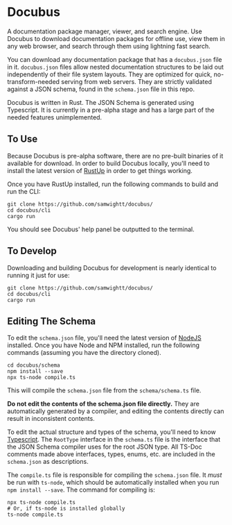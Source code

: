 # Docubus

A documentation package manager, viewer, and search engine. Use Docubus to download documentation packages for offline use, view them in any web browser, and search through them using lightning fast search.

You can download any documentation package that has a `docubus.json` file in it. `docubus.json` files allow nested documentation structures to be laid out independently of their file system layouts. They are optimized for quick, no-transform-needed serving from web servers. They are strictly validated against a JSON schema, found in the `schema.json` file in this repo.

Docubus is written in Rust. The JSON Schema is generated using Typescript. It is currently in a pre-alpha stage and has a large part of the needed features unimplemented.

## To Use

Because Docubus is pre-alpha software, there are no pre-built binaries of it available for download. In order to build Docubus locally, you'll need to install the latest version of [RustUp](https://rustup.rs/) in order to get things working. 

Once you have RustUp installed, run the following commands to build and run the CLI:

```
git clone https://github.com/samwightt/docubus/
cd docubus/cli
cargo run
```

You should see Docubus' help panel be outputted to the terminal.

## To Develop

Downloading and building Docubus for development is nearly identical to running it just for use:

```
git clone https://github.com/samwightt/docubus/
cd docubus/cli
cargo run
```

## Editing The Schema

To edit the `schema.json` file, you'll need the latest version of [NodeJS](https://nodejs.org/en/) installed. Once you have Node and NPM installed, run the following commands (assuming you have the directory cloned).

```
cd docubus/schema
npm install --save
npx ts-node compile.ts
```

This will compile the `schema.json` file from the `schema/schema.ts` file.

**Do not edit the contents of the schema.json file directly.** They are automatically generated by a compiler, and editing the contents directly can result in inconsistent contents.

To edit the actual structure and types of the schema, you'll need to know [Typescript](https://www.typescriptlang.org/). The `RootType` interface in the `schema.ts` file is the interface that the JSON Schema compiler uses for the root JSON type. All TS-Doc comments made above interfaces, types, enums, etc. are included in the `schema.json` as descriptions.

The `compile.ts` file is responsible for compiling the `schema.json` file. It *must* be run with `ts-node`, which should be automatically installed when you run `npm install --save`. The command for compiling is:

```
npx ts-node compile.ts
# Or, if ts-node is installed globally
ts-node compile.ts
```